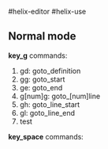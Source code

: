 #helix-editor #helix-use
## Normal mode

**key_g** commands:

1. gd: goto_definition
2. gg: goto_start
3. ge: goto_end
4. g[num]g: goto_[num]line
5. gh: goto_line_start
6. gl: goto_line_end
7. test

**key_space** commands:

